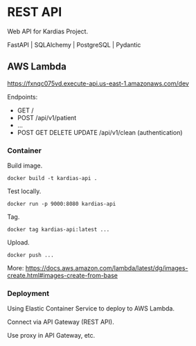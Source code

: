 # REST API

Web API for Kardias Project.

FastAPI | SQLAlchemy | PostgreSQL | Pydantic


## AWS Lambda

https://fxnqc075vd.execute-api.us-east-1.amazonaws.com/dev

Endpoints:

- GET /
- POST /api/v1/patient
- ...
- POST GET DELETE UPDATE /api/v1/clean (authentication)


### Container

Build image.

```shell
docker build -t kardias-api . 
```

Test locally.

```shell
docker run -p 9000:8080 kardias-api 
```

Tag.

```shell
docker tag kardias-api:latest ...
```

Upload.

```shell
docker push ...
```

More: https://docs.aws.amazon.com/lambda/latest/dg/images-create.html#images-create-from-base


### Deployment

Using Elastic Container Service to deploy to AWS Lambda. 

Connect via API Gateway (REST API).

Use proxy in API Gateway, etc.